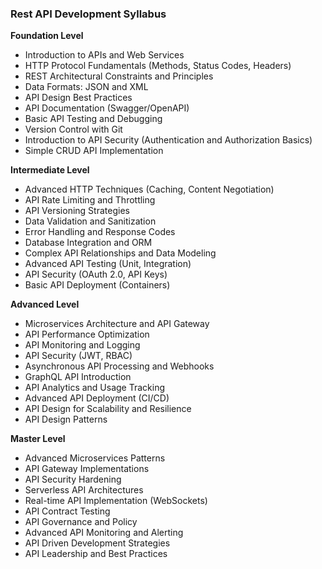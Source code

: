 ### **Rest API Development Syllabus**

**Foundation Level**

*   Introduction to APIs and Web Services
*   HTTP Protocol Fundamentals (Methods, Status Codes, Headers)
*   REST Architectural Constraints and Principles
*   Data Formats: JSON and XML
*   API Design Best Practices
*   API Documentation (Swagger/OpenAPI)
*   Basic API Testing and Debugging
*   Version Control with Git
*   Introduction to API Security (Authentication and Authorization Basics)
*   Simple CRUD API Implementation

**Intermediate Level**

*   Advanced HTTP Techniques (Caching, Content Negotiation)
*   API Rate Limiting and Throttling
*   API Versioning Strategies
*   Data Validation and Sanitization
*   Error Handling and Response Codes
*   Database Integration and ORM
*   Complex API Relationships and Data Modeling
*   Advanced API Testing (Unit, Integration)
*   API Security (OAuth 2.0, API Keys)
*   Basic API Deployment (Containers)

**Advanced Level**

*   Microservices Architecture and API Gateway
*   API Performance Optimization
*   API Monitoring and Logging
*   API Security (JWT, RBAC)
*   Asynchronous API Processing and Webhooks
*   GraphQL API Introduction
*   API Analytics and Usage Tracking
*   Advanced API Deployment (CI/CD)
*   API Design for Scalability and Resilience
*   API Design Patterns

**Master Level**

*   Advanced Microservices Patterns
*   API Gateway Implementations
*   API Security Hardening
*   Serverless API Architectures
*   Real-time API Implementation (WebSockets)
*   API Contract Testing
*   API Governance and Policy
*   Advanced API Monitoring and Alerting
*   API Driven Development Strategies
*   API Leadership and Best Practices

